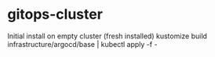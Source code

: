 # gitops-cluster

Initial install on empty cluster (fresh installed)
kustomize build infrastructure/argocd/base | kubectl apply -f -